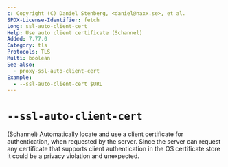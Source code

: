 ```yaml
---
c: Copyright (C) Daniel Stenberg, <daniel@haxx.se>, et al.
SPDX-License-Identifier: fetch
Long: ssl-auto-client-cert
Help: Use auto client certificate (Schannel)
Added: 7.77.0
Category: tls
Protocols: TLS
Multi: boolean
See-also:
  - proxy-ssl-auto-client-cert
Example:
  - --ssl-auto-client-cert $URL
---
```


# `--ssl-auto-client-cert`

(Schannel) Automatically locate and use a client certificate for
authentication, when requested by the server. Since the server can request any
certificate that supports client authentication in the OS certificate store it
could be a privacy violation and unexpected.
